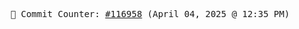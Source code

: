 <p align="center">
    <samp>
        📮 Commit Counter: <a href="https://github.com/Javascript-void0/Javascript-void0/commits/main">#116958</a> (April 04, 2025 @ 12:35 PM)
    </samp>
</p>
